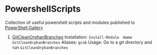 # PowershellScripts

Collection of useful powershell scripts and modules published to [PowerShell Gallery](https://www.powershellgallery.com/)

1. [GitCleanOrphanBranches](https://www.powershellgallery.com/packages/GitCleanOrphanBranches/1.0.2)
   Installation: `Install-Module -Name GitCleanOrphanBranches`
   Aliases:  `gcob`
   Usage: Go to a git directory and run `GitCleanOrphanBranches`
